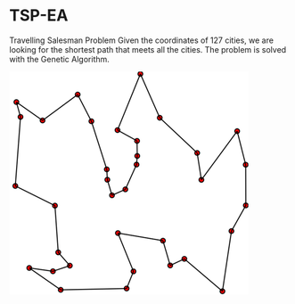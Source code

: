 # TSP-EA
Travelling Salesman Problem
Given the coordinates of 127 cities, we are looking for the shortest path that meets all the cities. The problem is solved with the Genetic Algorithm.

![alt text](https://github.com/ParsProgrammer/TSP-EA/blob/master/Picture1.png?raw=true)
